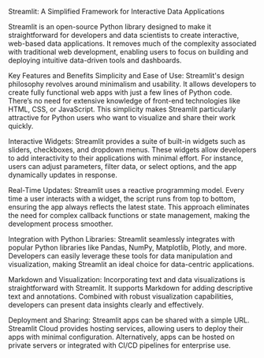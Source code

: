 Streamlit: A Simplified Framework for Interactive Data Applications

Streamlit is an open-source Python library designed to make it straightforward for developers and data scientists to create interactive, web-based data applications. It removes much of the complexity associated with traditional web development, enabling users to focus on building and deploying intuitive data-driven tools and dashboards.

Key Features and Benefits
Simplicity and Ease of Use:
Streamlit's design philosophy revolves around minimalism and usability. It allows developers to create fully functional web apps with just a few lines of Python code. There’s no need for extensive knowledge of front-end technologies like HTML, CSS, or JavaScript. This simplicity makes Streamlit particularly attractive for Python users who want to visualize and share their work quickly.

Interactive Widgets:
Streamlit provides a suite of built-in widgets such as sliders, checkboxes, and dropdown menus. These widgets allow developers to add interactivity to their applications with minimal effort. For instance, users can adjust parameters, filter data, or select options, and the app dynamically updates in response.

Real-Time Updates:
Streamlit uses a reactive programming model. Every time a user interacts with a widget, the script runs from top to bottom, ensuring the app always reflects the latest state. This approach eliminates the need for complex callback functions or state management, making the development process smoother.

Integration with Python Libraries:
Streamlit seamlessly integrates with popular Python libraries like Pandas, NumPy, Matplotlib, Plotly, and more. Developers can easily leverage these tools for data manipulation and visualization, making Streamlit an ideal choice for data-centric applications.

Markdown and Visualization:
Incorporating text and data visualizations is straightforward with Streamlit. It supports Markdown for adding descriptive text and annotations. Combined with robust visualization capabilities, developers can present data insights clearly and effectively.

Deployment and Sharing:
Streamlit apps can be shared with a simple URL. Streamlit Cloud provides hosting services, allowing users to deploy their apps with minimal configuration. Alternatively, apps can be hosted on private servers or integrated with CI/CD pipelines for enterprise use.
